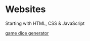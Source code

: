 # Websites
Starting with HTML, CSS &amp; JavaScript

[game dice generator](https://www.codecademy.com/Rif7/codebits/DeTGJZ)
